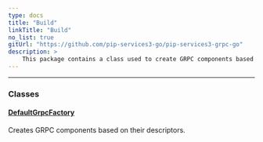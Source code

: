 ```yaml
---
type: docs
title: "Build"
linkTitle: "Build"
no_list: true
gitUrl: "https://github.com/pip-services3-go/pip-services3-grpc-go"
description: >
    This package contains a class used to create GRPC components based on their descriptors. [GRPC](https://grpc.io/) is a high performance, open source universal RPC framework that can run in any enviroment. 
---
```

---

<div class="module-body"> 

### Classes

#### [DefaultGrpcFactory](default_grpc_factory)
Creates GRPC components based on their descriptors.


</div>

